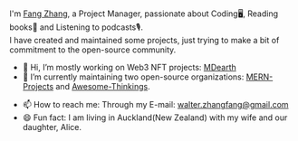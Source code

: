 I'm [Fang Zhang](https://fang-zhang.com), a Project Manager, passionate about Coding🖥, Reading books📜 and Listening to podcasts🎙. <br/>
I have created and maintained some projects, just trying to make a bit of commitment to the open-source community.

- 👋 Hi, I’m mostly working on Web3 NFT projects: [MDearth](https://mdearth.io)
- 🌱 I’m currently maintaining two open-source organizations: [MERN-Projects](https://github.com/MERN-Entrepreneur-Projects) and [Awesome-Thinkings](https://github.com/Awesome-Thinkings).
<!-- - 💞️ I’m looking to collaborate on Web3 or MERN projects. -->
- 📫 How to reach me: Through my E-mail: walter.zhangfang@gmail.com
- 😄 Fun fact: I am living in Auckland(New Zealand) with my wife and our daughter, Alice.


<!-- - 👀 I’m interested in a sort of Web3 application called "dApp", especially some [Awesome Web3 Projects](https://github.com/Awesome-Thinkings/Awesome-Web3) that could help people understand and be involved in the Web3 world. -->

